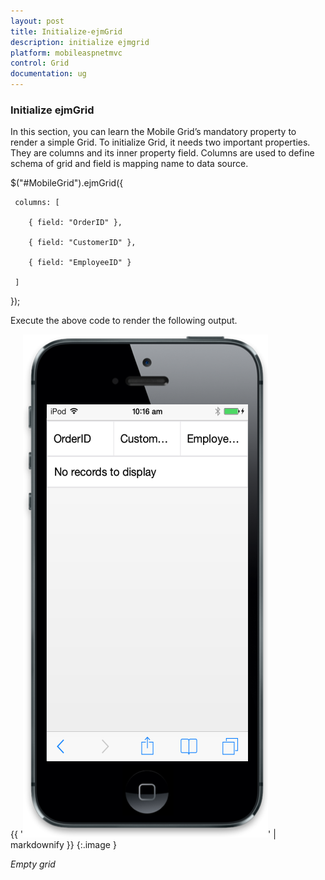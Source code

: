 ```yaml
---
layout: post
title: Initialize-ejmGrid
description: initialize ejmgrid
platform: mobileaspnetmvc
control: Grid
documentation: ug
---
```


### Initialize ejmGrid

In this section, you can learn the Mobile Grid’s mandatory property to render a simple Grid. To initialize Grid, it needs two important properties. They are columns and its inner property field. Columns are used to define schema of grid and field is mapping name to data source.



$("#MobileGrid").ejmGrid({

     columns: [

        { field: "OrderID" },

        { field: "CustomerID" },

        { field: "EmployeeID" }

     ]

});





Execute the above code to render the following output.



{{ '![1](Initialize-ejmGrid_images/Initialize-ejmGrid_img1.png)' | markdownify }}
{:.image }


_Empty grid_

